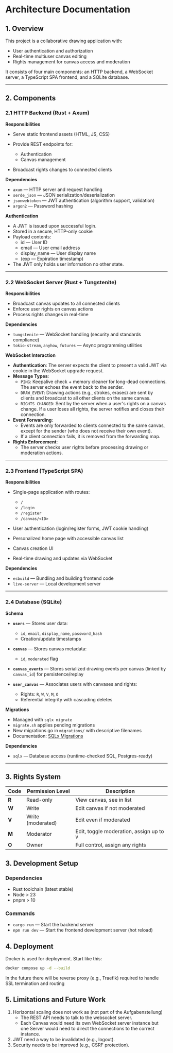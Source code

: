 # Architecture Documentation

## 1. Overview

This project is a collaborative drawing application with:

- User authentication and authorization
- Real-time multiuser canvas editing
- Rights management for canvas access and moderation

It consists of four main components: an HTTP backend, a WebSocket server, a
TypeScript SPA frontend, and a SQLite database.

---

## 2. Components

### 2.1 HTTP Backend (Rust + Axum)

**Responsibilities**

- Serve static frontend assets (HTML, JS, CSS)
- Provide REST endpoints for:

  - Authentication
  - Canvas management

- Broadcast rights changes to connected clients

**Dependencies**

- `axum` — HTTP server and request handling
- `serde_json` — JSON serialization/deserialization
- `jsonwebtoken` — JWT authentication (algorithm support, validation)
- `argon2` — Password hashing

**Authentication**

- A JWT is issued upon successful login.
- Stored in a secure, HTTP-only cookie
- Payload contents:
  - id — User ID
  - email — User email address
  - display_name — User display name
  - (exp — Expiration timestamp)
- The JWT only holds user information no other state.

---

### 2.2 WebSocket Server (Rust + Tungstenite)

**Responsibilities**

- Broadcast canvas updates to all connected clients
- Enforce user rights on canvas actions
- Process rights changes in real-time

**Dependencies**

- `tungstenite` — WebSocket handling (security and standards compliance)
- `tokio-stream`, `anyhow`, `futures` — Async programming utilities

**WebSocket Interaction**

- **Authentication**: The server expects the client to present a valid JWT via
  cookie in the WebSocket upgrade request.
- **Message Types**:
  - `PING`: Keepalive check + memory cleaner for long-dead connections. The
    server echoes the event back to the sender.
  - `DRAW_EVENT`: Drawing actions (e.g., strokes, erases) are sent by clients
    and broadcast to all other clients on the same canvas.
  - `RIGHTS_CHANGED`: Sent by the server when a user's rights on a canvas
    change. If a user loses all rights, the server notifies and closes their
    connection.
- **Event Forwarding**:
  - Events are only forwarded to clients connected to the same canvas, except
    for the sender (who does not receive their own event).
  - If a client connection fails, it is removed from the forwarding map.
- **Rights Enforcement**:
  - The server checks user rights before processing drawing or moderation
    actions.

---

### 2.3 Frontend (TypeScript SPA)

**Responsibilities**

- Single-page application with routes:

  - `/`
  - `/login`
  - `/register`
  - `/canvas/<ID>`

- User authentication (login/register forms, JWT cookie handling)
- Personalized home page with accessible canvas list
- Canvas creation UI
- Real-time drawing and updates via WebSocket

**Dependencies**

- `esbuild` — Bundling and building frontend code
- `live-server` — Local development server

---

### 2.4 Database (SQLite)

**Schema**

- **`users`** — Stores user data:

  - `id`, `email`, `display_name`, `password_hash`
  - Creation/update timestamps

- **`canvas`** — Stores canvas metadata:

  - `id`, `moderated` flag

- **`canvas_events`** — Stores serialized drawing events per canvas (linked by
  `canvas_id`) for persistence/replay

- **`user_canvas`** — Associates users with canvases and rights:

  - Rights: `R`, `W`, `V`, `M`, `O`
  - Referential integrity with cascading deletes

**Migrations**

- Managed with `sqlx migrate`
- `migrate.sh` applies pending migrations
- New migrations go in `migrations/` with descriptive filenames
- Documentation:
  [SQLx Migrations](https://docs.rs/sqlx/latest/sqlx/macro.migrate.html)

**Dependencies**

- `sqlx` — Database access (runtime-checked SQL, Postgres-ready)

---

## 3. Rights System

| Code  | Permission Level  | Description                               |
| ----- | ----------------- | ----------------------------------------- |
| **R** | Read-only         | View canvas, see in list                  |
| **W** | Write             | Edit canvas if not moderated              |
| **V** | Write (moderated) | Edit even if moderated                    |
| **M** | Moderator         | Edit, toggle moderation, assign up to `V` |
| **O** | Owner             | Full control, assign any rights           |

## 3. Development Setup

### Dependencies

- Rust toolchain (latest stable)
- Node > 23
- pnpm > 10

### Commands

- `cargo run` — Start the backend server
- `npm run dev` — Start the frontend development server (hot reload)

## 4. Deployment

Docker is used for deployment. Start like this:

```bash
docker compose up -d --build
```

In the future there will be reverse proxy (e.g., Traefik) required to handle SSL
termination and routing

## 5. Limitations and Future Work

1. Horizontal scaling does not work as (not part of the Aufgabenstellung)
   - The REST API needs to talk to the websocket server.
   - Each Canvas would need its own WebSocket server instance but one Server
     would need to direct the connections to the correct instance.
2. JWT need a way to be invalidated (e.g., logout).
3. Security needs to be improved (e.g., CSRF protection).
